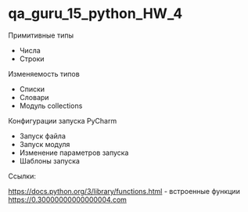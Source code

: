 # qa_guru_15_python_HW_4

Примитивные типы

- Числа
- Строки

Изменяемость типов

- Списки
- Словари
- Модуль collections

Конфигурации запуска PyCharm

- Запуск файла
- Запуск модуля
- Изменение параметров запуска
- Шаблоны запуска

Ссылки:

https://docs.python.org/3/library/functions.html - встроенные функции https://0.30000000000000004.com
